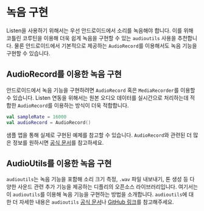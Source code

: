 # 녹음 구현

Listen을 사용하기 위해서는 우선 안드로이드에서 소리를 녹음해야 합니다. 
이를 위해 코틀린 코루틴을 이용해 더욱 쉽게 녹음을 구현할 수 있는 `audioutils` 사용을 추천합니다. 
물론 안드로이드에서 기본적으로 제공하는 `AudioRecord`를 이용해서도 녹음 기능을 구현할 수 있습니다. 

## AudioRecord를 이용한 녹음 구현

안드로이드에서 녹음 기능을 구현하려면 `AudioRecord` 혹은 `MediaRecorder`를 이용할 수 있습니다. Listen 연동을 위해서는 원본 오디오 데이터를 실시간으로 처리하는데 적합한 `AudioRecord`를 이용하는 방식이 더욱 적합합니다. 

```kotlin
val sampleRate = 16000
val audioRecord = AudioRecord()
```

샘플 앱을 통해 실제로 구현된 예제를 참고할 수 있습니다. 
`AudioRecord`와 관련된 더 많은 정보를 원하시면 [공식 문서](https://developer.android.com/reference/android/media/AudioRecord)를 참고하세요.

## AudioUtils를 이용한 녹음 구현 

`audioutils`는 녹음 기능을 포함해 소리 크기 측정, `.wav` 파일 내보내기, 톤 생성 등 다양한 사운드 관련 추가 기능을 제공하는 디플리의 오픈소스 라이브러리입니다.
여기서는 이 `audioutils`를 이용해 녹음 기능을 구현하는 방법을 소개합니다. 
`audioutils`에 대한 더 자세한 내용은 `audioutils` [공식 문서](https://audioutils-android.readthedocs.io)나 [GitHub 링크](https://github.com/deeplyinc/audioutils-android)를 참고해주세요. 

